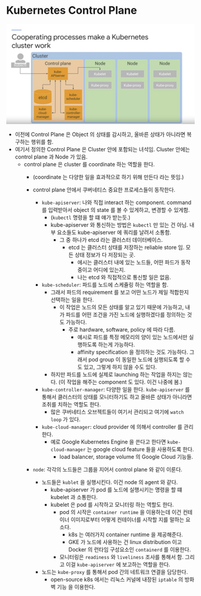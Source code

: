 # Kubernetes Control Plane 

![](./images/k8s_cluseter_components.png)

- 이전에 Control Plane 은 Object 의 상태를 감시하고, 올바른 상태가 아니라면 복구하는 행위를 함. 
- 여기서 정의한 Control Plane 은 Cluster 안에 포함되는 녀석임. Cluster 안에는 control plane 과 Node 가 있음.
  - control plane 은 cluster 를 coordinate 하는 역할을 한다.
    - (coordinate 는 다양한 일을 효과적으로 하기 위해 만든다 라는 뜻임.) 
    - control plane 안에서 쿠버네티스 중요한 프로세스들이 동작한다.
      - `kube-apiserver`: 나와 직접 interact 하는 component. command 를 입력받아서 object 의 state 를 볼 수 있게하고, 변경할 수 있게함.
        - (`kubectl` 명령을 할 떄 얘가 받는듯.) 
        - kube-apiserver 와 통신하는 방법은 `kubectl` 만 있는 건 아님. 내부 요소들도 kube-apiserver 에 쿼리를 날려서 소통함. 
          - 그 중 하나가 etcd 라는 클러스터 데이터베이스. 
            - etcd 는 클러스터 상태를 저장하는 reliable store 임. 모든 상태 정보가 다 저장되는 곳.  
              - 에시는 클러스터 내에 있는 노드들, 어떤 파드가 동작중이고 어디에 있는지. 
              - 나는 etcd 와 직접적으로 통신할 일은 없음.
      - `kube-scheduler`: 파드를 노드에 스케쥴링 하는 역할을 함.
        - 그래서 파드의 requirement 를 보고 어떤 노드가 제일 적합한지 선택하는 일을 한다.
          - 이 작업은 노드의 모든 상태를 알고 있기 때문에 가능하고, 내가 파드를 어떤 조건을 가진 노드에 실행하겠다를 정의하는 것도 가능하다. 
            - 주로 hardware, software, policy 에 따라 다름.
              - 예시로 파드를 특정 메모리의 양이 있는 노드에서만 실행하도록 하는게 가능하다.
              - affinity specification 을 정의하는 것도 가능하다. 그래서 pod group 이 동일한 노드에 실행되도록 할 수도 있고, 그렇게 하지 않을 수도 있다. 
        - 하지만 파드를 노드에 실제로 launching 하는 작업을 하지는 않는다. (이 작업을 해주는 component 도 있다. 이건 나중에 봄.)
      - `kube-controller-manager`: 다양한 일을 한다. `kube-apiserver` 를 통해서 클러스터의 상태를 모니터하기도 하고 올바른 상태가 아니라면 조취를 치하는 역할도 한다.
        - 많은 쿠버네티스 오브젝트들이 여기서 관리되고 여기에 `watch loop` 가 있다.
      - `kube-cloud-manager`: cloud provider 에 의해서 controller 를 관리한다. 
        - 예로 Google Kubernetes Engine 을 쓴다고 한다면 `kube-cloud-manager` 는 google cloud feature 들을 사용하도록 한다. 
          - load balancer, storage volume 의 Google Cloud 기능들.   
   
    - `node`: 각각의 노드들은 그룹을 지어서 control plane 와 같이 이룬다.
      - 노드들은 `kublet` 을 실행시킨다. 이건 node 의 agent 와 같다. 
        - kube-apiserver 가 pod 를 노드에 실행시키는 명령을 할 떄 kubelet 과 소통한다. 
        - kubelet 은 pod 를 시작하고 모니터링 하는 역할도 한다. 
          - pod 의 시작은 `container runtime` 을 이용하는데 이건 컨테이너 이미지로부터 어떻게 컨테이너를 시작할 지를 말하는 요소다. 
            - k8s 는 여러가지 container runtime 을 제공해준다.
            - GKE 가 노드에 사용하는 건 linux distribution 이고 Docker 의 런타임 구성요소인 `containerd` 를 이용한다. 
          - 모니터링은 `readiness` 와 `liveliness` 조사를 통해서 함. 그리고 이걸 `kube-apiserver` 에 보고하는 역할을 한다.
      - 노드는 `kube-proxy` 를 통해서 pod 간의 네트워크 연결을 담당한다.
        - open-source k8s 에서는 리눅스 커널에 내장된 `iptable` 의 방화벽 기능 을 이용한다.       
          